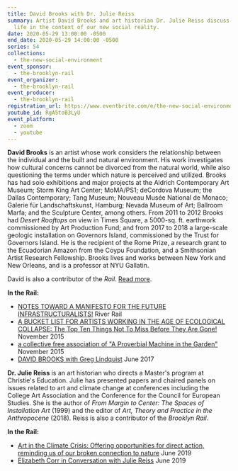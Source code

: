 ```yaml
---
title: David Brooks with Dr. Julie Reiss
summary: Artist David Brooks and art historian Dr. Julie Reiss discuss creative
  life in the context of our new social reality.
date: 2020-05-29 13:00:00 -0500
end_date: 2020-05-29 14:00:00 -0500
series: 54
collections:
  - the-new-social-environment
event_sponsor:
  - the-brooklyn-rail
event_organizer:
  - the-brooklyn-rail
event_producer:
  - the-brooklyn-rail
registration_url: https://www.eventbrite.com/e/the-new-social-environment-54-david-brooks-tickets-106268479884
youtube_id: RgA5toB3LyU
event_platform:
  - zoom
  - youtube
---
```

**David Brooks** is an artist whose work considers the relationship between the individual and the built and natural environment. His work investigates how cultural concerns cannot be divorced from the natural world, while also questioning the terms under which nature is perceived and utilized. Brooks has had solo exhibitions and major projects at the Aldrich Contemporary Art Museum; Storm King Art Center; MoMA/PS1; deCordova Museum; the Dallas Contemporary; Tang Museum; Nouveau Musée National de Monaco; Galerie für Landschaftskunst, Hamburg; Nevada Museum of Art; Ballroom Marfa; and the Sculpture Center, among others. From 2011 to 2012 Brooks had *Desert Rooftops* on view in Times Square, a 5000-sq. ft. earthwork commissioned by Art Production Fund; and from 2017 to 2018 a large-scale geologic installation on Governors Island, commissioned by the Trust for Governors Island. He is the recipient of the Rome Prize, a research grant to the Ecuadorian Amazon from the Coypu Foundation, and a Smithsonian Artist Research Fellowship. Brooks lives and works between New York and New Orleans, and is a professor at NYU Gallatin.

David is also a contributor of the *Rail*. [Read more](http://davidbrooksstudio.com/).

**In the Rail:**

* [NOTES TOWARD A MANIFESTO FOR THE FUTURE INFRASTRUCTURALISTS!](https://brooklynrail.org/special/RIVER_RAIL/river-rail/NOTES-TOWARD-A-MANIFESTO-FOR-THE-FUTURE-INFRASTRUCTURALISTS) River Rail
* [A BUCKET LIST FOR ARTISTS WORKING IN THE AGE OF ECOLOGICAL COLLAPSE: The Top Ten Things Not To Miss Before They Are Gone!](https://brooklynrail.org/2015/11/criticspage/ecological-bucket-list) November 2015
* [a collective free association of "A Proverbial Machine in the Garden"](https://brooklynrail.org/2015/11/criticspage/machine) November 2015
* [DAVID BROOKS with Greg Lindquist](https://brooklynrail.org/2017/06/art/David-Brooks-with-Greg-Lindquist) June 2017



**Dr. Julie Reiss** is an art historian who directs a Master's program at Christie's Education. Julie has presented papers and chaired panels on issues related to art and climate change at conferences including the College Art Association and the Conference for the Council for European Studies. She is the author of *From Margin to Center: The Spaces of Installation Art* (1999) and the editor of *Art, Theory and Practice in the Anthropocene* (2018). Reiss is also a contributor of the *Brooklyn Rail*.

**In the Rail:**

* [Art in the Climate Crisis: Offering opportunities for direct action, reminding us of our broken connection to nature](https://brooklynrail.org/2019/06/editorsmessage/Art-in-the-Climate-Crisis) June 2019
* [Elizabeth Corr in Conversation with Julie Reiss](https://brooklynrail.org/2019/06/criticspage/ELIZABETH-CORR-with-Julie-Reiss) June 2019